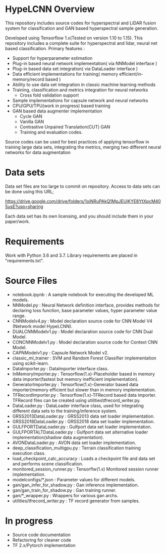 # HypeLCNN Overview
This repository includes source codes for hyperspectral and LiDAR fusion system for classification and GAN based hyperspectral sample generation.

Developed using Tensorflow 1.x(Tested on version 1.10 to 1.15). This repository includes a complete suite for hyperspectral and lidar, neural net based classification. Primary features :
- Support for hyperparameter estimation
- Plug-in based neural network implementation( via NNModel interface )
- Plug-in based data set integration( via DataLoader interface )
- Data efficient implementations for training( memory efficient/in-memory/record based )
- Ability to use data set integration in classic machine learning methods
- Training, classification and metrics integration for neural networks
  - Cross fold validation support
- Sample implementations for capsule network and neural networks
- CPU/GPU/TPU(work in progress) based training
- GAN based data augmenter implementation
  - Cycle GAN
  - Vanilla GAN
  - Contrastive Unpaired Translation(CUT) GAN
  - Training and evaluation codes.

Source codes can be used for best practices of applying tensorflow in training large data sets, integrating the metrics, merging two different neural networks for data augmentation

# Data sets
Data set files are too large to commit on repository. Access to data sets can be done using this URL;

https://drive.google.com/drive/folders/1oiNRuPAkQ1MpJEUjKYE8YtXpcM405usE?usp=sharing

Each data set has its own licensing, and you should include them in your paper/work.

# Requirements
Work with Python 3.6 and 3.7. Library requirements are placed in "requirements.txt".

# Source Files
- notebook.ipynb : A sample notebook for executing the developed ML models.
- NNModel.py : Neural Network definition interface, provides methods for declaring loss function, base parameter values, hyper parameter value range.
- CNNModelv4.py : Model declaration source code for CNN Model V4 (Network model HypeLCNN).
- DUALCNNModelv1.py : Model declaration source code for CNN Dual Model.
- CONCNNModelv1.py : Model declaration source code for Context CNN Model.
- CAPNModelv1.py : Capsule Network Model v2.
- classic_ml_trainer : SVM and Random Forest Classifier implementation using scikit-learn.
- DataImporter.py : DataImporter interface class.
- InMemoryImporter.py : Tensorflow(1.x)-Placeholder based in memory data importer(fastest but memory inefficient implementation).
- GeneratorImporter.py : Tensorflow(1.x)-Generator based data importer(memory efficient but slower than in memory implementation.
- TFRecordImporter.py : Tensorflow(1.x)-TFRecord based data importer. TFRecord files can be created using utilities\tfrecord_writer.py.
- DataLoader.py : DataLoader interface class, used for integrating different data sets to the training/inference system.
- GRSS2013DataLoader.py : GRSS2013 data set loader implementation.
- GRSS2018DataLoader.py : GRSS2018 data set loader implementation.
- GULFPORTDataLoader.py : Gulfport data set loader implementation.
- GULFPORTALTDataLoader.py : Gulfport data set alternative loader implementation(shadow data augmentation).
- AVONDataLoader.py : AVON data set loader implementation.
- deep_classification_multigpu.py : Terrain classification training execution class.
- load_checkpoint_calc_accuracy : Loads a checkpoint file and data set and performs scene classification.
- monitored_session_runner.py : Tensorflw(1.x) Monitored session runner implementation.
- modelconfigs/*.json : Parameter values for different models.
- gan/gan_infer_for_shadow.py : Gan inference implementation.
- gan/gan_train_for_shadow.py : Gan training runner.
- gan/*_wrapper.py : Wrappers for various gan archs.
- utilities/tfrecord_writer.py : TF record generator from samples.

# In progress
- Source code documentation
- Refactoring for cleaner code
- TF 2.x/Pytorch implementation